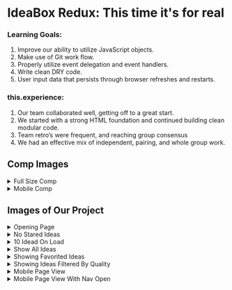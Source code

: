 # IdeaBox Redux: This time it's for real

### Learning Goals:

1. Improve our ability to utilize JavaScript objects.
2. Make use of Git work flow.
3. Properly utilize event delegation and event handlers.
4. Write clean DRY code.
5. User input data that persists through browser refreshes and restarts.

### this.experience:

1. Our team collaborated well, getting off to a great start.
2. We started with a strong HTML foundation and continued building clean modular code.  
3. Team retro’s were frequent, and reaching group consensus
4. We had an effective mix of independent, pairing, and whole group work. 


## Comp Images

<details><summary>Full Size Comp</summary>

![](https://frontend.turing.io/assets/images/projects/ideabox/ideabox-redux-01.jpg)

</details>

<details><summary>Mobile Comp</summary>

![](https://frontend.turing.io/assets/images/projects/ideabox/ideabox-redux-02.jpg)

</details>


## Images of Our Project

<details><summary>Opening Page</summary>

![](https://i.imgur.com/FOggwvR.png)

</details>

<details><summary>No Stared Ideas</summary>

![](https://i.imgur.com/HSzBFw9.png)

</details>

<details><summary>10 Idead On Load</summary>

![](https://imgur.com/y9prvFW.png)

</details>

<details><summary>Show All Ideas</summary>

![](https://imgur.com/g6L211E.png)

</details>

<details><summary>Showing Favorited Ideas</summary>

![](https://imgur.com/ckkgbl7.png)

</details>

<details><summary>Showing Ideas Filtered By Quality</summary>

![](https://imgur.com/xG4e3OD.png)

</details>

<details><summary>Mobile Page View</summary>

![](https://imgur.com/cm0m9RO.png)

</details>

<details><summary>Mobile Page View With Nav Open</summary>

![](https://imgur.com/icaqaf9.png)

</details>
